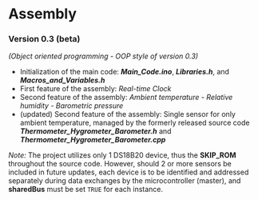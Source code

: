 # Assembly
### Version 0.3 (beta)
*(Object oriented programming - OOP style of version 0.3)*

- Initialization of the main code: ***Main_Code.ino***, ***Libraries.h***, and ***Macros_and_Variables.h***
- First feature of the assembly: *Real-time Clock*
- Second feature of the assembly: *Ambient temperature - Relative humidity - Barometric pressure*
- (updated) Second feature of the assembly: Single sensor for only ambient temperature, managed by the formerly released source code ***Thermometer_Hygrometer_Barometer.h*** and ***Thermometer_Hygrometer_Barometer.cpp***

*Note:* The project utilizes only 1 DS18B20 device, thus the **SKIP_ROM** throughout the source code. However, should 2 or more sensors be included in future updates, each device is to be identified and addressed separately during data exchanges by the microcontroller (master), and **sharedBus** must be set `TRUE` for each instance.